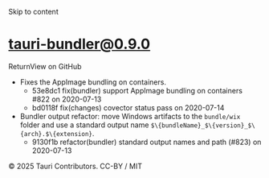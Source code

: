 Skip to content
# tauri-bundler@0.9.0
ReturnView on GitHub
  * Fixes the AppImage bundling on containers. 
    * 53e8dc1 fix(bundler) support AppImage bundling on containers #822 on 2020-07-13
    * bd0118f fix(changes) covector status pass on 2020-07-14
  * Bundler output refactor: move Windows artifacts to the `bundle/wix` folder and use a standard output name `$\{bundleName}_$\{version}_$\{arch}.$\{extension}`. 
    * 9130f1b refactor(bundler) standard output names and path (#823) on 2020-07-13


© 2025 Tauri Contributors. CC-BY / MIT
